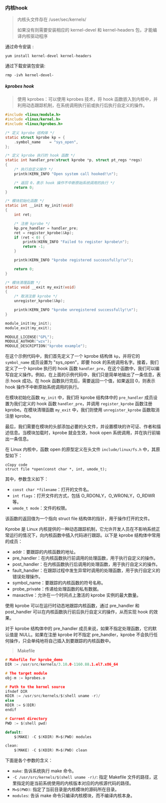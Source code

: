 ### 内核hook

> 内核头文件存在 /user/sec/kernels/
>
> 如果没有则需要安装相应的 kernel-devel 和 kernel-headers 包，才能编译内核驱动程序

通过命令安装 :

```shell
yum install kernel-devel kernel-headers
```

通过下载安装包安装:

```shell
rmp -ivh kernel-devel-
```



##### kprobes hook

> 使用 kprobes：可以使用 kprobes 技术，将 hook 函数嵌入到内核中，并利用动态跟踪机制，在系统调用执行前或执行后执行自定义的操作。

```C
#include <linux/module.h>
#include <linux/kernel.h>
#include <linux/kprobes.h>

/* 定义 kprobe 结构体 */
static struct kprobe kp = {
    .symbol_name    = "sys_open",
};

/* 定义 kprobe 执行的 hook 函数 */
static int handler_pre(struct kprobe *p, struct pt_regs *regs)
{
    /* 执行自定义操作 */
    printk(KERN_INFO "Open system call hooked!\n");

    /* 返回 0，表示 hook 操作不中断原始系统调用的执行 */
    return 0;
}

/* 模块初始化函数 */
static int __init my_init(void)
{
    int ret;

    /* 注册 kprobe */
    kp.pre_handler = handler_pre;
    ret = register_kprobe(&kp);
    if (ret < 0) {
        printk(KERN_INFO "Failed to register kprobe\n");
        return -1;
    }

    printk(KERN_INFO "kprobe registered successfully!\n");

    return 0;
}

/* 模块清理函数 */
static void __exit my_exit(void)
{
    /* 取消注册 kprobe */
    unregister_kprobe(&kp);

    printk(KERN_INFO "kprobe unregistered successfully!\n");
}

module_init(my_init);
module_exit(my_exit);

MODULE_LICENSE("GPL");
MODULE_AUTHOR("wzx");
MODULE_DESCRIPTION("kprobe example");
```

在这个示例代码中，我们首先定义了一个 kprobe 结构体 `kp`，并将它的 `symbol_name` 成员设置为 "sys_open"，即要 hook 的系统调用名字。接着，我们定义了一个 kprobe 执行的 hook 函数 `handler_pre`，在这个函数中，我们可以编写自定义操作。例如，在上面的示例代码中，我们只是简单地输出了一条信息，表示 hook 成功。在 hook 函数执行完后，需要返回一个值，如果返回 0，则表示 hook 操作不中断原始系统调用的执行。

在模块初始化函数 `my_init` 中，我们将 kprobe 结构体中的 `pre_handler` 成员设置为我们定义的 hook 函数 `handler_pre`，并调用 `register_kprobe` 函数注册 kprobe。在模块清理函数 `my_exit` 中，我们则使用 `unregister_kprobe` 函数取消注册 kprobe。

最后，我们需要在模块的头部添加必要的头文件，并设置模块的许可证、作者和描述信息。当模块加载时，kprobe 就会生效，hook open 系统调用，并在执行前输出一条信息。



在 Linux 内核中，函数 open 的原型定义在头文件 `include/linux/fs.h` 中，其原型如下：

```
cCopy code
struct file *open(const char *, int, umode_t);
```

其中，参数含义如下：

- `const char *filename`：打开的文件名。
- `int flags`：打开文件的方式，包括 O_RDONLY，O_WRONLY，O_RDWR 等。
- `umode_t mode`：文件的权限。

该函数的返回值为一个指向 struct file 结构体的指针，用于操作打开的文件。



Kprobe 是 Linux 内核提供的一种动态跟踪机制，它允许开发人员在不影响系统正常运行的情况下，向内核函数中插入代码进行跟踪。以下是 kprobe 结构体中常用的成员：

- addr：要跟踪的内核函数的地址。
- pre_handler：在内核函数执行前调用的处理函数，用于执行自定义的操作。
- post_handler：在内核函数执行后调用的处理函数，用于执行自定义的操作。
- fault_handler：在跟踪过程中发生异常时调用的处理函数，用于执行自定义的错误处理操作。
- symbol_name：要跟踪的内核函数的符号名称。
- probe_private：传递给处理函数的私有数据。
- maxactive：允许在一个时间点上激活的 kprobe 实例的最大数量。

使用 kprobe 可以在运行时动态地跟踪内核函数，通过 pre_handler 和 post_handler 可以在内核函数执行前后执行自定义的操作，从而实现 hook 的效果。

对于 kprobe 结构体中的 pre_handler 成员来说，如果不指定处理函数，它的默认值是 NULL。如果在注册 kprobe 时不指定 pre_handler，kprobe 不会执行任何操作，只会单纯地将自己插入到要跟踪的内核函数中。



> Makefile

```C
# Makefile for kprobe_demo
DIR := /usr/src/kernels/3.10.0-1160.88.1.el7.x86_64

# The target module
obj-m := kprobes.o

# Path to the kernel source
ifndef DIR
KDIR := /usr/src/kernels/$(shell uname -r)/
else 
KDIR := $(DIR)
endif

# Current directory
PWD := $(shell pwd)

default:
	$(MAKE) -C $(KDIR) M=$(PWD) modules

clean:
	$(MAKE) -C $(KDIR) M=$(PWD) clean
```

下面是各个参数的含义：

- `make`: 告诉系统执行 make 命令。
- `-C /usr/src/kernels/$(shell uname -r)/`: 指定 Makefile 文件的路径，这里指定的是当前系统使用的内核版本对应的内核源代码的路径。
- `M=$(PWD)`: 指定了当前目录是内核模块的源码所在目录。
- `modules`: 告诉 make 命令只编译内核模块，而不编译内核本身。